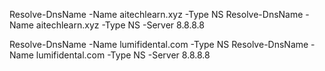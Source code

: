 

Resolve-DnsName -Name aitechlearn.xyz -Type NS
Resolve-DnsName -Name aitechlearn.xyz -Type NS -Server 8.8.8.8 

Resolve-DnsName -Name lumifidental.com -Type NS
Resolve-DnsName -Name lumifidental.com -Type NS -Server 8.8.8.8